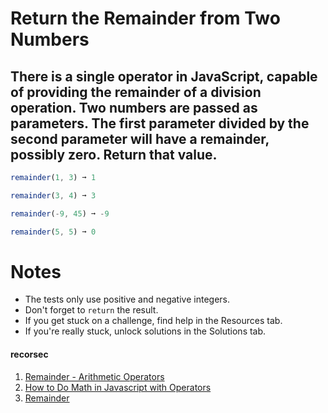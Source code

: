 # Return the Remainder from Two Numbers

## There is a single operator in JavaScript, capable of providing the remainder of a division operation. Two numbers are passed as parameters. The first parameter divided by the second parameter will have a remainder, possibly zero. Return that value.


```js
remainder(1, 3) ➞ 1

remainder(3, 4) ➞ 3

remainder(-9, 45) ➞ -9

remainder(5, 5) ➞ 0
```


# Notes
- The tests only use positive and negative integers.
- Don't forget to ```return``` the result.
- If you get stuck on a challenge, find help in the Resources tab.
- If you're really stuck, unlock solutions in the Solutions tab.



#### recorsec 

1. [Remainder - Arithmetic Operators](https://developer.mozilla.org/en-US/docs/Web/JavaScript/Reference/Operators/Arithmetic_Operators#Remainder_())
2. [How to Do Math in Javascript with Operators](https://www.digitalocean.com/community/tutorials/how-to-do-math-in-javascript-with-operators)
3. [Remainder](https://en.wikipedia.org/wiki/Remainder)
